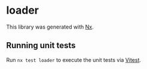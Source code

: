 # loader

This library was generated with [Nx](https://nx.dev).

## Running unit tests

Run `nx test loader` to execute the unit tests via [Vitest](https://vitest.dev/).
